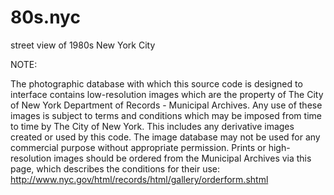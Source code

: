 # 80s.nyc
street view of 1980s New York City

NOTE:

The photographic database with which this source code is designed to interface contains low-resolution images which are the property of The City of New York Department of Records - Municipal Archives. Any use of these images is subject to terms and conditions which may be imposed from time to time by The City of New York. This includes any derivative images created or used by this code. The image database may not be used for any commercial purpose without appropriate permission. Prints or high-resolution images should be ordered from the Municipal Archives via this page, which describes the conditions for their use: http://www.nyc.gov/html/records/html/gallery/orderform.shtml
